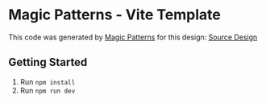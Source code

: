 # Magic Patterns - Vite Template

This code was generated by [Magic Patterns](https://magicpatterns.com) for this design: [Source Design](https://magicpatterns.com/c/mcpnbbugxd33s3eff8v3e8)

## Getting Started

1. Run `npm install`
2. Run `npm run dev`
